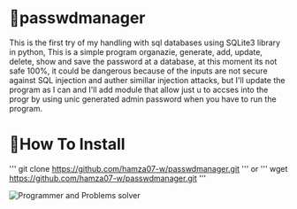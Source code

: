 # __🦅passwdmanager__

This is the first try of my handling with sql databases using SQLite3 library in python, This is a simple program organazie, generate, add, update, delete, show and save the password at a database, at this moment its not safe 100%, it could be dangerous because of the inputs are not secure against SQL injection and auther simillar injection attacks, but I'll update the program as I can and I'll add module that allow just u to accses into the progr by using unic generated admin password when you have to run the program.

# __🦅How To Install__
'''
git clone https://github.com/hamza07-w/passwdmanager.git
'''
or
'''
wget https://github.com/hamza07-w/passwdmanager.git
'''

![Programmer and Problems solver](https://raw.githubusercontent.com/hamza07-w/passwdmanager/main/exmpl.jpg)
